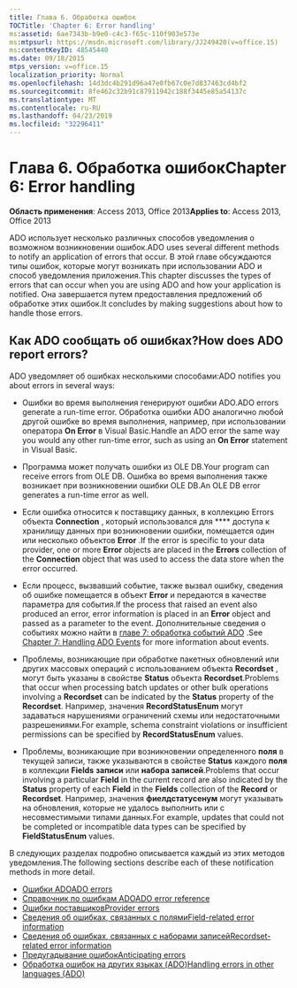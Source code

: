 ```yaml
---
title: Глава 6. Обработка ошибок
TOCTitle: 'Chapter 6: Error handling'
ms:assetid: 6ae7343b-b9e0-c4c3-f65c-110f903e573e
ms:mtpsurl: https://msdn.microsoft.com/library/JJ249420(v=office.15)
ms:contentKeyID: 48545440
ms.date: 09/18/2015
mtps_version: v=office.15
localization_priority: Normal
ms.openlocfilehash: 14d3dc4b291d96a47e0fb67c0e7d837463cd4bf2
ms.sourcegitcommit: 8fe462c32b91c87911942c188f3445e85a54137c
ms.translationtype: MT
ms.contentlocale: ru-RU
ms.lasthandoff: 04/23/2019
ms.locfileid: "32296411"
---
```

# <a name="chapter-6-error-handling"></a><span data-ttu-id="7c9c4-102">Глава 6. Обработка ошибок</span><span class="sxs-lookup"><span data-stu-id="7c9c4-102">Chapter 6: Error handling</span></span>

<span data-ttu-id="7c9c4-103">**Область применения**: Access 2013, Office 2013</span><span class="sxs-lookup"><span data-stu-id="7c9c4-103">**Applies to**: Access 2013, Office 2013</span></span>

<span data-ttu-id="7c9c4-104">ADO использует несколько различных способов уведомления о возможном возникновении ошибок.</span><span class="sxs-lookup"><span data-stu-id="7c9c4-104">ADO uses several different methods to notify an application of errors that occur.</span></span> <span data-ttu-id="7c9c4-105">В этой главе обсуждаются типы ошибок, которые могут возникать при использовании ADO и способ уведомления приложения.</span><span class="sxs-lookup"><span data-stu-id="7c9c4-105">This chapter discusses the types of errors that can occur when you are using ADO and how your application is notified.</span></span> <span data-ttu-id="7c9c4-106">Она завершается путем предоставления предложений об обработке этих ошибок.</span><span class="sxs-lookup"><span data-stu-id="7c9c4-106">It concludes by making suggestions about how to handle those errors.</span></span>

## <a name="how-does-ado-report-errors"></a><span data-ttu-id="7c9c4-107">Как ADO сообщать об ошибках?</span><span class="sxs-lookup"><span data-stu-id="7c9c4-107">How does ADO report errors?</span></span>

<span data-ttu-id="7c9c4-108">ADO уведомляет об ошибках несколькими способами:</span><span class="sxs-lookup"><span data-stu-id="7c9c4-108">ADO notifies you about errors in several ways:</span></span>

- <span data-ttu-id="7c9c4-109">Ошибки во время выполнения генерируют ошибки ADO.</span><span class="sxs-lookup"><span data-stu-id="7c9c4-109">ADO errors generate a run-time error.</span></span> <span data-ttu-id="7c9c4-110">Обработка ошибки ADO аналогично любой другой ошибке во время выполнения, например, при использовании оператора **On Error** в Visual Basic.</span><span class="sxs-lookup"><span data-stu-id="7c9c4-110">Handle an ADO error the same way you would any other run-time error, such as using an **On Error** statement in Visual Basic.</span></span>

- <span data-ttu-id="7c9c4-111">Программа может получать ошибки из OLE DB.</span><span class="sxs-lookup"><span data-stu-id="7c9c4-111">Your program can receive errors from OLE DB.</span></span> <span data-ttu-id="7c9c4-112">Ошибка во время выполнения также возникает при возникновении ошибки OLE DB.</span><span class="sxs-lookup"><span data-stu-id="7c9c4-112">An OLE DB error generates a run-time error as well.</span></span>

- <span data-ttu-id="7c9c4-113">Если ошибка относится к поставщику данных, в коллекцию Errors объекта **Connection** , который использовался для \*\*\*\* доступа к хранилищу данных при возникновении ошибки, помещается один или несколько объектов **Error** .</span><span class="sxs-lookup"><span data-stu-id="7c9c4-113">If the error is specific to your data provider, one or more **Error** objects are placed in the **Errors** collection of the **Connection** object that was used to access the data store when the error occurred.</span></span>

- <span data-ttu-id="7c9c4-114">Если процесс, вызвавший событие, также вызвал ошибку, сведения об ошибке помещается в объект **Error** и передаются в качестве параметра для события.</span><span class="sxs-lookup"><span data-stu-id="7c9c4-114">If the process that raised an event also produced an error, error information is placed in an **Error** object and passed as a parameter to the event.</span></span> <span data-ttu-id="7c9c4-115">Дополнительные сведения о событиях можно найти в [главе 7: обработка событий ADO](chapter-7-handling-ado-events.md) .</span><span class="sxs-lookup"><span data-stu-id="7c9c4-115">See [Chapter 7: Handling ADO Events](chapter-7-handling-ado-events.md) for more information about events.</span></span>

- <span data-ttu-id="7c9c4-116">Проблемы, возникающие при обработке пакетных обновлений или других массовых операций с использованием объекта **Recordset** , могут быть указаны в свойстве **Status** объекта **Recordset**.</span><span class="sxs-lookup"><span data-stu-id="7c9c4-116">Problems that occur when processing batch updates or other bulk operations involving a **Recordset** can be indicated by the **Status** property of the **Recordset**.</span></span> <span data-ttu-id="7c9c4-117">Например, значения **RecordStatusEnum** могут задаваться нарушениями ограничений схемы или недостаточными разрешениями.</span><span class="sxs-lookup"><span data-stu-id="7c9c4-117">For example, schema constraint violations or insufficient permissions can be specified by **RecordStatusEnum** values.</span></span>

- <span data-ttu-id="7c9c4-118">Проблемы, возникающие при возникновении определенного **поля** в текущей записи, также указываются в свойстве **Status** каждого **поля** в коллекции **Fields** **записи** или **набора записей**.</span><span class="sxs-lookup"><span data-stu-id="7c9c4-118">Problems that occur involving a particular **Field** in the current record are also indicated by the **Status** property of each **Field** in the **Fields** collection of the **Record** or **Recordset**.</span></span> <span data-ttu-id="7c9c4-119">Например, значения **фиелдстатусенум** могут указывать на обновления, которые не удалось выполнить или с несовместимыми типами данных.</span><span class="sxs-lookup"><span data-stu-id="7c9c4-119">For example, updates that could not be completed or incompatible data types can be specified by **FieldStatusEnum** values.</span></span>

<span data-ttu-id="7c9c4-120">В следующих разделах подробно описывается каждый из этих методов уведомления.</span><span class="sxs-lookup"><span data-stu-id="7c9c4-120">The following sections describe each of these notification methods in more detail.</span></span>

- [<span data-ttu-id="7c9c4-121">Ошибки ADO</span><span class="sxs-lookup"><span data-stu-id="7c9c4-121">ADO errors</span></span>](ado-errors.md)
- [<span data-ttu-id="7c9c4-122">Справочник по ошибкам ADO</span><span class="sxs-lookup"><span data-stu-id="7c9c4-122">ADO error reference</span></span>](ado-error-reference.md)
- [<span data-ttu-id="7c9c4-123">Ошибки поставщиков</span><span class="sxs-lookup"><span data-stu-id="7c9c4-123">Provider errors</span></span>](provider-errors.md)
- [<span data-ttu-id="7c9c4-124">Сведения об ошибках, связанных с полями</span><span class="sxs-lookup"><span data-stu-id="7c9c4-124">Field-related error information</span></span>](field-related-error-information.md)
- [<span data-ttu-id="7c9c4-125">Сведения об ошибках, связанных с наборами записей</span><span class="sxs-lookup"><span data-stu-id="7c9c4-125">Recordset-related error information</span></span>](recordset-related-error-information.md)
- [<span data-ttu-id="7c9c4-126">Предугадывание ошибок</span><span class="sxs-lookup"><span data-stu-id="7c9c4-126">Anticipating errors</span></span>](anticipating-errors.md)
- [<span data-ttu-id="7c9c4-127">Обработка ошибок на других языках (ADO)</span><span class="sxs-lookup"><span data-stu-id="7c9c4-127">Handling errors in other languages (ADO)</span></span>](handling-errors-in-other-languages.md)
